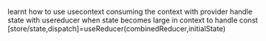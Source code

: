 learnt how to use usecontext 
consuming the context with provider
handle state with usereducer when state becomes large in context to handle
const [store/state,dispatch]=useReducer(combinedReducer,initialState)